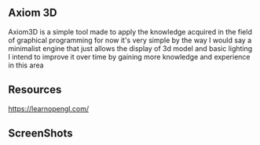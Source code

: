 ## Axiom 3D
Axiom3D is a simple tool made to apply the knowledge acquired in the field of graphical programming
for now it's very simple by the way I would say a minimalist engine that just allows the display of 3d model and basic lighting I intend to improve it over time by gaining more knowledge and experience in this area

## Resources 

https://learnopengl.com/


## ScreenShots